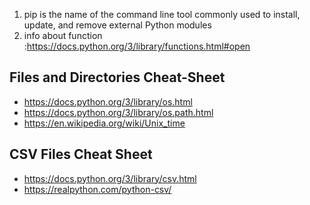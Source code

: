 1. pip   is the name of the command line tool commonly used to install, update, and remove external Python modules
2. info about function :https://docs.python.org/3/library/functions.html#open 
## Files and Directories Cheat-Sheet
- https://docs.python.org/3/library/os.html
- https://docs.python.org/3/library/os.path.html
- https://en.wikipedia.org/wiki/Unix_time
## CSV Files Cheat Sheet
- https://docs.python.org/3/library/csv.html
- https://realpython.com/python-csv/
